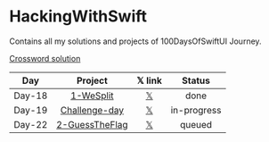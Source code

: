 # HackingWithSwift
Contains all my solutions and projects of 100DaysOfSwiftUI Journey.

[Crossword solution](/15-wordsearch.pdf)


| Day    | Project                                 | 𝕏 link                  | Status      |
| :----: | :-------------------------------------: | :---------------------: | :---------: |
| Day-18 | [1-WeSplit](/WeSplit)     | [𝕏]()                   | done        |
| Day-19 | [Challenge-day]()                       | [𝕏]()                   | in-progress |
| Day-22 | [2-GuessTheFlag]()                      | [𝕏]()                   | queued      |



